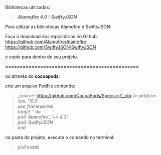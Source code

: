Bibliotecas utilizadas:

>**_Alamofire 4.0_**
/
>**_SwiftyJSON_**

Para utilizar as bibliotecas Alamofire e SwiftyJSON:

Faça o download dos repositórios no Github:<br />
https://github.com/Alamofire/Alamofire<br />
https://github.com/SwiftyJSON/SwiftyJSON

e copie para dentro do seu projeto.

==============================================

ou através do **cocoapods**:

crie um arquivo Podfile contendo:

>_source 'https://github.com/CocoaPods/Specs.git'_<br />
>_platform :ios, '10.0'_<br />
>_use_frameworks!_<br />
>_target '<Your Target Name>' do_<br />
  >_pod 'Alamofire', '~> 4.3'_<br />
  >_pod 'SwiftyJSON'_<br />
>_end_

na pasta do projeto, execute o comando no terminal:

>_pod install_
